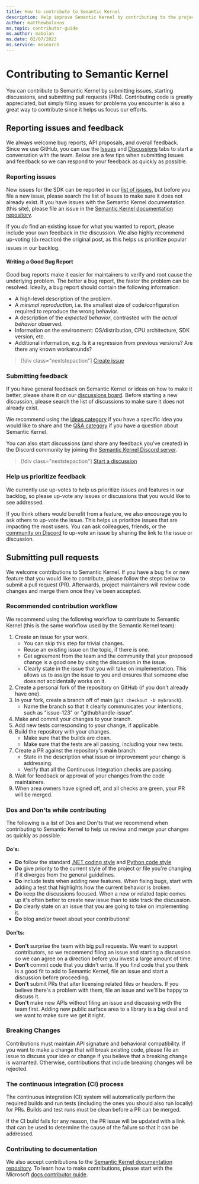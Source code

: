 ```yaml
---
title: How to contribute to Semantic Kernel
description: Help improve Semantic Kernel by contributing to the project and docs. 
author: matthewbolanos
ms.topic: contributor-guide
ms.author: mabolan
ms.date: 02/07/2023
ms.service: mssearch
---
```


# Contributing to Semantic Kernel

You can contribute to Semantic Kernel by submitting issues, starting discussions, and submitting pull requests (PRs). Contributing code is greatly appreciated, but simply filing issues for problems you encounter is also a great way to contribute since it helps us focus our efforts. 

## Reporting issues and feedback
We always welcome bug reports, API proposals, and overall feedback. Since we use GitHub, you can use the [Issues](https://github.com/microsoft/semantic-kernel/issues) and [Discussions](https://github.com/microsoft/semantic-kernel/discussions) tabs to start a conversation with the team. Below are a few tips when submitting issues and feedback so we can respond to your feedback as quickly as possible.

### Reporting issues
New issues for the SDK can be reported in our [list of issues](https://github.com/microsoft/semantic-kernel/issues), but before you file a new issue, please search the list of issues to make sure it does not already exist. If you have issues with the Semantic Kernel documentation (this site), please file an issue in the [Semantic Kernel documentation repository](https://github.com/MicrosoftDocs/semantic-kernel-docs/issues).

If you _do_ find an existing issue for what you wanted to report, please include your own feedback in the discussion. We also highly recommend up-voting (👍 reaction) the original post, as this helps us prioritize popular issues in our backlog. 

#### Writing a Good Bug Report
Good bug reports make it easier for maintainers to verify and root cause the underlying problem. The better a bug report, the faster the problem can be resolved. Ideally, a bug report should contain the following information:

- A high-level description of the problem.
- A _minimal reproduction_, i.e. the smallest size of code/configuration required
  to reproduce the wrong behavior.
- A description of the _expected behavior_, contrasted with the _actual behavior_ observed.
- Information on the environment: OS/distribution, CPU architecture, SDK version, etc.
- Additional information, e.g. Is it a regression from previous versions? Are there any known workarounds?

> [!div class="nextstepaction"]
> [Create issue](https://github.com/microsoft/semantic-kernel/issues)

### Submitting feedback
If you have general feedback on Semantic Kernel or ideas on how to make it better, please share it on our [discussions board](https://github.com/microsoft/semantic-kernel/discussions). Before starting a new discussion, please search the list of discussions to make sure it does not already exist.

We recommend using the [ideas category](https://github.com/microsoft/semantic-kernel/discussions/categories/ideas) if you have a specific idea you would like to share and the [Q&A category](https://github.com/microsoft/semantic-kernel/discussions/categories/q-a) if you have a question about Semantic Kernel.

You can also start discussions (and share any feedback you've created) in the Discord community by joining the [Semantic Kernel Discord server](https://aka.ms/sk/discord).

> [!div class="nextstepaction"]
> [Start a discussion](https://github.com/microsoft/semantic-kernel/discussions)

### Help us prioritize feedback
We currently use up-votes to help us prioritize issues and features in our backlog, so please up-vote any issues or discussions that you would like to see addressed.

If you think others would benefit from a feature, we also encourage you to ask others to up-vote the issue. This helps us prioritize issues that are impacting the most users. You can ask colleagues, friends, or the [community on Discord](https://aka.ms/sk/discord) to up-vote an issue by sharing the link to the issue or discussion.

## Submitting pull requests
We welcome contributions to Semantic Kernel. If you have a bug fix or new feature that you would like to contribute, please follow the steps below to submit a pull request (PR). Afterwards, project maintainers will review code changes and merge them once they've been accepted.

### Recommended contribution workflow

We recommend using the following workflow to contribute to Semantic Kernel (this is the same workflow used by the Semantic Kernel team):

1. Create an issue for your work.
   - You can skip this step for trivial changes.
   - Reuse an existing issue on the topic, if there is one.
   - Get agreement from the team and the community that your proposed change is
     a good one by using the discussion in the issue.
   - Clearly state in the issue that you will take on implementation. This allows us to assign the issue to you and ensures that someone else does not accidentally works on it.
2. Create a personal fork of the repository on GitHub (if you don't already have one).
3. In your fork, create a branch off of main (`git checkout -b mybranch`).
   - Name the branch so that it clearly communicates your intentions, such as
     "issue-123" or "githubhandle-issue".
4. Make and commit your changes to your branch.
5. Add new tests corresponding to your change, if applicable.
6. Build the repository with your changes.
   - Make sure that the builds are clean.
   - Make sure that the tests are all passing, including your new tests.
7. Create a PR against the repository's **main** branch.
   - State in the description what issue or improvement your change is addressing.
   - Verify that all the Continuous Integration checks are passing.
8. Wait for feedback or approval of your changes from the code maintainers.
9. When area owners have signed off, and all checks are green, your PR will be merged.

### Dos and Don'ts while contributing
The following is a list of Dos and Don'ts that we recommend when contributing to Semantic Kernel to help us review and merge your changes as quickly as possible.

#### Do's:
- **Do** follow the standard
  [.NET coding style](/dotnet/csharp/fundamentals/coding-style/coding-conventions)
  and [Python code style](https://pypi.org/project/black/)
- **Do** give priority to the current style of the project or file you're changing
  if it diverges from the general guidelines.
- **Do** include tests when adding new features. When fixing bugs, start with
  adding a test that highlights how the current behavior is broken.
- **Do** keep the discussions focused. When a new or related topic comes up
  it's often better to create new issue than to side track the discussion.
- **Do** clearly state on an issue that you are going to take on implementing it.
- **Do** blog and/or tweet about your contributions!

#### Don'ts:
- **Don't** surprise the team with big pull requests. We want to support contributors, so we recommend filing an issue and starting a discussion so we can agree on a direction before you invest a large amount of time.
- **Don't** commit code that you didn't write. If you find code that you think is a good fit to add to Semantic Kernel, file an issue and start a discussion before proceeding.
- **Don't** submit PRs that alter licensing related files or headers. If you believe there's a problem with them, file an issue and we'll be happy to discuss it.
- **Don't** make new APIs without filing an issue and discussing with the team first. Adding new public surface area to a library is a big deal and we want to make sure we get it right.

### Breaking Changes
Contributions must maintain API signature and behavioral compatibility. If you want to make a change that will break existing code, please file an issue to discuss your idea or change if you believe that a breaking change is warranted. Otherwise, contributions that include breaking changes will be rejected.

### The continuous integration (CI) process
The continuous integration (CI) system will automatically perform the required builds and run tests (including the ones you should also run locally) for PRs. Builds and test runs must be clean before a PR can be merged. 

If the CI build fails for any reason, the PR issue will be updated with a link that can be used to determine the cause of the failure so that it can be addressed.

### Contributing to documentation
We also accept contributions to the [Semantic Kernel documentation repository](https://github.com/MicrosoftDocs/semantic-kernel-docs/issues). To learn how to make contributions, please start with the Microsoft [docs contributor guide](/contribute).